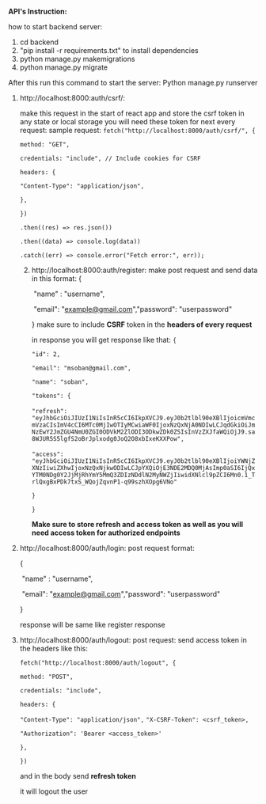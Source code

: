 **API's Instruction:**

how to start backend server:

1. cd backend
2. "pip install -r requirements.txt" to install dependencies 
3. python manage.py makemigrations
4. python manage.py migrate

After this run this command to start the server:
Python manage.py runserver

1. http://localhost:8000:auth/csrf/:

   make this request in the start of react app and store the csrf token in any state or local storage you will need these token for next every request:
   sample request:
   `fetch("http://localhost:8000/auth/csrf/", {`

     `method: "GET",`

     `credentials: "include", // Include cookies for CSRF`

     `headers: {`

      `"Content-Type": "application/json",`

     `},`

    `})`

     `.then((res) => res.json())`

     `.then((data) => console.log(data))`

     `.catch((err) => console.error("Fetch error:", err));`

   2. http://localhost:8000:auth/register:
      make post request and send data in this format:
      {

      ​	"name" : "username",

      ​	"email": "example@gmail.com",
      ​	"password": "userpassword"

      }
      make sure to include **CSRF** token in the **headers of every request**

      in response you will get response like that:
      `{`

        `"id": 2,`

        `"email": "msoban@gmail.com",`

        `"name": "soban",`

        `"tokens": {`

      ​    `"refresh": "eyJhbGciOiJIUzI1NiIsInR5cCI6IkpXVCJ9.eyJ0b2tlbl90eXBlIjoicmVmcmVzaCIsImV4cCI6MTc0MjIwOTIyMCwiaWF0IjoxNzQxNjA0NDIwLCJqdGkiOiJmNzEwY2JmZGU4NmU0ZGI0ODVkM2ZlODI3ODkwZDk0ZSIsInVzZXJfaWQiOjJ9.sa8WJUR5S5lgfS2oBrJplxodg0JoQ2O8xbIxeKXXPow",`

      ​    `"access": "eyJhbGciOiJIUzI1NiIsInR5cCI6IkpXVCJ9.eyJ0b2tlbl90eXBlIjoiYWNjZXNzIiwiZXhwIjoxNzQxNjkwODIwLCJpYXQiOjE3NDE2MDQ0MjAsImp0aSI6IjQxYTM0NDg0Y2JjMjRhYmY5MmQ3ZDIzNDdlN2MyNWZjIiwidXNlcl9pZCI6Mn0.1_TrlQxgBxPDk7txS_WQojZqvnP1-q99szhXOpg6VNo"`

        `}`

      `}`

      **Make sure to store refresh and access token as well as you will need access token for authorized endpoints**



3. http://localhost:8000/auth/login:
   post request format:

   {

   ​	"name" : "username",

   ​	"email": "example@gmail.com",
   ​	"password": "userpassword"

   }

   response will be same like register response

4. http://localhost:8000/auth/logout:
   post request:
   send access token in the headers like this:

   `fetch("http://localhost:8000/auth/logout", {`

     `method: "POST",`

     `credentials: "include",`

     `headers: {`

      `"Content-Type": "application/json",`
   `"X-CSRF-Token": <csrf_token>,`

   `"Authorization": 'Bearer <access_token>'`  

     `},`

    `})`

   and in the body send **refresh token**

   it will logout the user